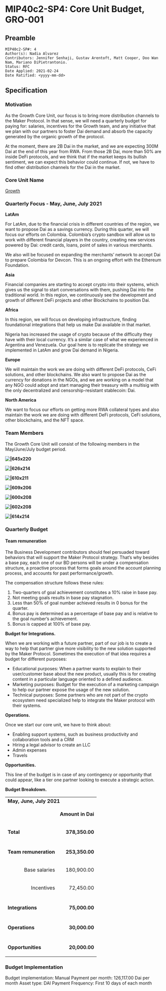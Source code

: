 
# MIP40c2-SP4: Core Unit Budget, GRO-001

## Preamble

```
MIP40c2-SP#: 4
Author(s): Nadia Alvarez
Contributors: Jennifer Senhaji, Gustav Arentoft, Matt Cooper, Doo Wan Nam, Mariano DiPietrantonio.
Status: RFC
Date Applied: 2021-02-24
Date Ratified: <yyyy-mm-dd>
```

## Specification

### Motivation

As the Growth Core Unit, our focus is to bring more distribution channels to the Maker Protocol. In that sense, we will need a quarterly budget for paying for: salaries, incentives for the Growth team, and any initiative that we plan with our partners to foster Dai demand and absorb the capacity generated by the organic growth of the protocol.

At the moment, there are 2B Dai in the market, and we are expecting 300M Dai at the end of this year from RWA. From those 2B Dai, more than 50% are inside DeFi protocols, and we think that if the market keeps its bullish sentiment, we can expect this behavior could continue. If not, we have to find other distribution channels for the Dai in the market.

### Core Unit Name

[Growth](https://forum.makerdao.com/t/mip39c2-sp4-growth-core-unit-gro-001/6715)

### Quarterly Focus - May, June, July 2021

**LatAm**

For LatAm, due to the financial crisis in different countries of the region, we want to propose Dai as a savings currency. During this quarter, we will focus our efforts on Colombia. Colombia’s crypto sandbox will allow us to work with different financial players in the country, creating new services powered by Dai: credit cards, loans, point of sales in various merchants.

We also will be focused on expanding the merchants’ network to accept Dai to prepare Colombia for Devcon. This is an ongoing effort with the Ethereum Foundation.

**Asia**

Financial companies are starting to accept crypto into their systems, which gives us the signal to start conversations with them, pushing Dai into the traditional world. In this region, we continuously see the development and growth of different DeFi projects and other Blockchains to position Dai.

**Africa**

In this region, we will focus on developing infrastructure, finding foundational integrations that help us make Dai available in that market.

Nigeria has increased the usage of crypto because of the difficulty they have with their local currency. It’s a similar case of what we experienced in Argentina and Venezuela. Our goal here is to replicate the strategy we implemented in LatAm and grow Dai demand in Nigeria.

**Europe**

We will maintain the work we are doing with different DeFi protocols, CeFi solutions, and other blockchains. We also want to propose Dai as the currency for donations in the NGOs, and we are working on a model that any NGO could adopt and start managing their treasury with a multisig with the only decentralized and censorship-resistant stablecoin: Dai.

**North America**

We want to focus our efforts on getting more RWA collateral types and also maintain the work we are doing with different DeFi protocols, CeFi solutions, other blockchains, and the NFT space.

### Team Members

The Growth Core Unit will consist of the following members in the May/June/July budget period.

**![|645x220](upload://aKlLyax2CD3EGEdcHNmqFu1NsdO.png)**

**![|626x214](upload://3GfnZWFKHroR5QmwV3PQtdfzt6x.png)**

**![|610x211](upload://thjTRhJdpGduecUD4T7jTjHncsA.png)**

**![|609x206](upload://heUWVAfJ8wPt3zF1iPTAedjEEPk.png)**

**![|600x208](upload://5jj55UhPFBSTSWuzKhvk5N2pAAj.png)**

**![|602x208](upload://6mM10VBV1GT2dJsw5uTOBLqsM0r.png)**

**![|614x214](upload://sX8Bw1a8J5SCqS6XiDeZAJMGKAB.png)**

### Quarterly Budget

#### Team remuneration

The Business Development contributors should feel persuaded toward behaviors that will support the Maker Protocol strategy. That’s why besides a base pay, each one of our BD persons will be under a compensation structure, a proactive process that forms goals around the account planning process, and accounts for past performance/growth.

The compensation structure follows these rules:

1. Two-quarters of goal achievement constitutes a 10% raise in base pay.
2. Not meeting goals results in base pay stagnation.
3. Less than 50% of goal number achieved results in 0 bonus for the quarter.
4. Bonus pay is determined as a percentage of base pay and is relative to the goal number’s achievement.
5. Bonus is capped at 100% of base pay.

**Budget for Integrations.**

When we are working with a future partner, part of our job is to create a way to help that partner give more visibility to the new solution supported by the Maker Protocol. Sometimes the execution of that idea requires a budget for different purposes:

* Educational purposes: When a partner wants to explain to their user/customer base about the new product, usually this is for creating content in a particular language oriented to a defined audience.
* Marketing purposes: Budget for the execution of a marketing campaign to help our partner expose the usage of the new solution.
* Technical purposes: Some partners who are not part of the crypto ecosystem need specialized help to integrate the Maker protocol with their systems.

**Operations.**

Once we start our core unit, we have to think about:

* Enabling support systems, such as business productivity and collaboration tools and a CRM
* Hiring a legal advisor to create an LLC
* Admin expenses
* Travels

**Opportunities.**

This line of the budget is in case of any contingency or opportunity that could appear, like a tier one partner looking to execute a strategic action.

**Budget Breakdown.**

<table>
  <tr>
   <td colspan="3" ><strong>May, June, July 2021</strong>
   </td>
  </tr>
  <tr>
   <td>
   </td>
   <td>
   </td>
   <td><p style="text-align: right">
<strong>Amount in Dai</strong></p>

   </td>
  </tr>
  <tr>
   <td><strong>Total</strong>
   </td>
   <td>
   </td>
   <td><p style="text-align: right">
<strong>378,350.00</strong></p>

   </td>
  </tr>
  <tr>
   <td colspan="2" >
   </td>
   <td>
   </td>
  </tr>
  <tr>
   <td colspan="2" ><strong>Team remuneration</strong>
   </td>
   <td><p style="text-align: right">
<strong>253,350.00</strong></p>

   </td>
  </tr>
  <tr>
   <td colspan="2" ><p style="text-align: right">
Base salaries</p>

   </td>
   <td><p style="text-align: right">
180,900.00</p>

   </td>
  </tr>
  <tr>
   <td colspan="2" ><p style="text-align: right">
Incentives</p>

   </td>
   <td><p style="text-align: right">
72,450.00</p>

   </td>
  </tr>
  <tr>
   <td>
   </td>
   <td>
   </td>
   <td>
   </td>
  </tr>
  <tr>
   <td colspan="2" ><strong>Integrations</strong>
   </td>
   <td><p style="text-align: right">
<strong>75,000.00</strong></p>

   </td>
  </tr>
  <tr>
   <td>
   </td>
   <td>
   </td>
   <td>
   </td>
  </tr>
  <tr>
   <td colspan="2" ><strong>Operations</strong>
   </td>
   <td><p style="text-align: right">
<strong>30,000.00</strong></p>

   </td>
  </tr>
  <tr>
   <td>
   </td>
   <td>
   </td>
   <td>
   </td>
  </tr>
  <tr>
   <td colspan="2" ><strong>Opportunities</strong>
   </td>
   <td><p style="text-align: right">
<strong>20,000.00</strong></p>

   </td>
  </tr>
</table>

### Budget Implementation

Budget implementation: Manual
Payment per month: 126,117.00 Dai per month
Asset type: DAI
Payment Frequency: First 10 days of each month
